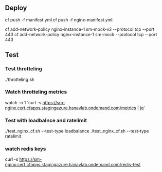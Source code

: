 ## Deploy

cf push -f manifest.yml
cf push -f nginx-manifest.yml

cf add-network-policy nginx-instance-1 sm-mock-v2 --protocol tcp --port 443
cf add-network-policy nginx-instance-1 sm-mock --protocol tcp --port 443


## Test
### Test throtteling
./throtteling.sh
### Watch throtteling metrics
watch -n 1 'curl -s https://sm-nginx.cert.cfapps.stagingazure.hanavlab.ondemand.com/metrics | jq'

### Test with loadbalnce and ratelimit
./test_nginx_cf.sh --test-type loadbalance
./test_nginx_cf.sh --test-type ratelimit

### watch redis keys
curl -s https://sm-nginx.cert.cfapps.stagingazure.hanavlab.ondemand.com/redis-test




